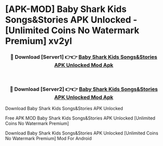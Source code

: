 # [APK-MOD] Baby Shark Kids Songs&Stories APK Unlocked - [Unlimited Coins No Watermark Premium] xv2yl



<div align="center">
<h3>🔴 Download [Server1] 👉👉 <a href="https://momento.my/?title=Baby_Shark_Kids_Songs&Stories_APK_Unlocked">Baby Shark Kids Songs&Stories APK Unlocked Mod Apk</a></h3><br>

<h3>🔴 Download [Server2] 👉👉 <a href="https://momento.my/?title=Baby_Shark_Kids_Songs&Stories_APK_Unlocked">Baby Shark Kids Songs&Stories APK Unlocked Mod Apk</a></h3>
</div>



Download Baby Shark Kids Songs&Stories APK Unlocked 

Free APK MOD Baby Shark Kids Songs&Stories APK Unlocked [Unlimited Coins No Watermark Premium]

Download Baby Shark Kids Songs&Stories APK Unlocked [Unlimited Coins No Watermark Premium] Mod For Android
